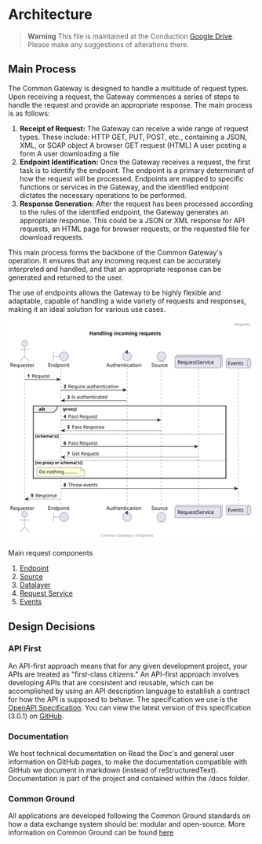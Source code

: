# Architecture

> **Warning**
> This file is maintained at the Conduction [Google Drive](https://docs.google.com/document/d/1RkIn8-mVD2I2v0HDMiPuHvoeitpWvcp0EVZyeFZHAG8/edit). Please make any suggestions of alterations there.

## Main Process
The Common Gateway is designed to handle a multitude of request types. Upon receiving a request, the Gateway commences a series of steps to handle the request and provide an appropriate response. The main process is as follows:

1. **Receipt of Request:** The Gateway can receive a wide range of request types. These include:
HTTP GET, PUT, POST, etc., containing a JSON, XML, or SOAP object
A browser GET request (HTML)
A user posting a form
A user downloading a file
2. **Endpoint Identification:** Once the Gateway receives a request, the first task is to identify the endpoint. The endpoint is a primary determinant of how the request will be processed. Endpoints are mapped to specific functions or services in the Gateway, and the identified endpoint dictates the necessary operations to be performed.
3. **Response Generation:** After the request has been processed according to the rules of the identified endpoint, the Gateway generates an appropriate response. This could be a JSON or XML response for API requests, an HTML page for browser requests, or the requested file for download requests.

This main process forms the backbone of the Common Gateway's operation. It ensures that any incoming request can be accurately interpreted and handled, and that an appropriate response can be generated and returned to the user.

The use of endpoints allows the Gateway to be highly flexible and adaptable, capable of handling a wide variety of requests and responses, making it an ideal solution for various use cases.

![](request.svg "Sequence Diagram of request handling")

Main request components
1. [Endpoint](Endpoints.md)
2. [Source](Sources.md)
3. [Datalayer](Datalyer.md)
4. [Request Service](../classes/services/)
5. [Events](Events.md)

## Design Decisions

### API First

An API-first approach means that for any given development project, your APIs are treated as "first-class citizens." An API-first approach involves developing APIs that are consistent and reusable, which can be accomplished by using an API description language to establish a contract for how the API is supposed to behave. The specification we use is the [OpenAPI Specification](https://github.com/OAI/OpenAPI-Specification). You can view the latest version of this specification (3.0.1) on [GitHub](https://github.com/OAI/OpenAPI-Specification/blob/master/versions/3.0.1.md).

### Documentation

We host technical documentation on Read the Doc's and general user information on GitHub pages, to make the documentation compatible with GitHub we document in markdown (instead of reStructuredText). Documentation is part of the project and contained within the /docs folder.

### Common Ground

All applications are developed following the Common Ground standards on how a data exchange system should be: modular and open-source. More information on Common Ground can be found [here](https://commonground.nl/)
